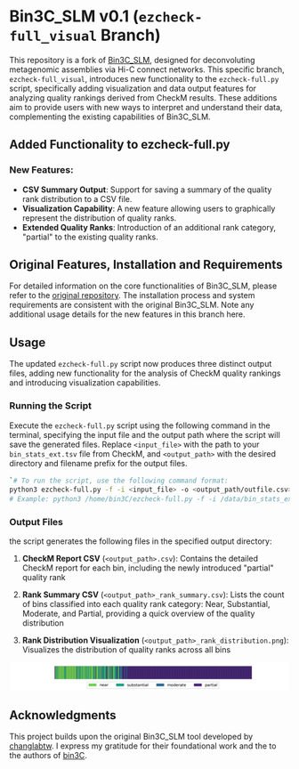 # Bin3C_SLM v0.1 (`ezcheck-full_visual` Branch)

This repository is a fork of [Bin3C_SLM](https://github.com/changlabtw/Bin3C_SLM), designed for deconvoluting metagenomic assemblies via Hi-C connect networks. This specific branch, `ezcheck-full_visual`, introduces new functionality to the `ezcheck-full.py` script, specifically adding visualization and data output features for analyzing quality rankings derived from CheckM results. These additions aim to provide users with new ways to interpret and understand their data, complementing the existing capabilities of Bin3C_SLM.

## Added Functionality to ezcheck-full.py

### New Features:

- **CSV Summary Output**: Support for saving a summary of the quality rank distribution to a CSV file.
- **Visualization Capability**: A new feature allowing users to graphically represent the distribution of quality ranks.
- **Extended Quality Ranks**: Introduction of an additional rank category, "partial" to the existing quality ranks.

## Original Features, Installation and Requirements

For detailed information on the core functionalities of Bin3C_SLM, please refer to the [original repository](https://github.com/changlabtw/Bin3C_SLM). The installation process and system requirements are consistent with the original Bin3C_SLM. Note any additional usage details for the new features in this branch here.

## Usage

The updated `ezcheck-full.py` script now produces three distinct output files, adding new functionality for the analysis of CheckM quality rankings and introducing visualization capabilities.

### Running the Script

Execute the `ezcheck-full.py` script using the following command in the terminal, specifying the input file and the output path where the script will save the generated files. Replace `<input_file>` with the path to your `bin_stats_ext.tsv` file from CheckM, and `<output_path>` with the desired directory and filename prefix for the output files.


```bash
`# To run the script, use the following command format: 
python3 ezcheck-full.py -f -i <input_file> -o <output_path/outfile.csv>
# Example: python3 /home/bin3C/ezcheck-full.py -f -i /data/bin_stats_ext.tsv -o /results/ezcheck_result.csv`
```

### Output Files

the script generates the following files in the specified output directory:

1. **CheckM Report CSV** (`<output_path>.csv`): Contains the detailed CheckM report for each bin, including the newly introduced "partial" quality rank
    
2. **Rank Summary CSV** (`<output_path>_rank_summary.csv`): Lists the count of bins classified into each quality rank category: Near, Substantial, Moderate, and Partial, providing a quick overview of the quality distribution
    
3. **Rank Distribution Visualization** (`<output_path>_rank_distribution.png`): Visualizes the distribution of quality ranks across all bins

![Rank Distribution Visualization](./Images/ezcheckm_result_rank_distribution.png)

## Acknowledgments

This project builds upon the original Bin3C_SLM tool developed by [changlabtw](https://github.com/changlabtw). I express my gratitude for their foundational work and the to the authors of [bin3C](https://github.com/cerebis/bin3C).
